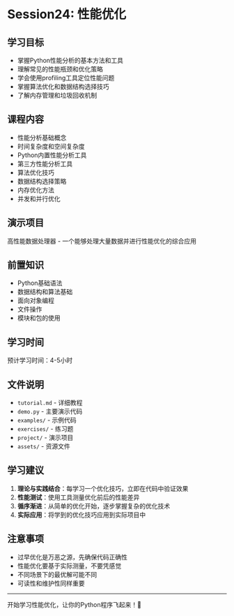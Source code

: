 # Session24: 性能优化

## 学习目标
- 掌握Python性能分析的基本方法和工具
- 理解常见的性能瓶颈和优化策略
- 学会使用profiling工具定位性能问题
- 掌握算法优化和数据结构选择技巧
- 了解内存管理和垃圾回收机制

## 课程内容
- 性能分析基础概念
- 时间复杂度和空间复杂度
- Python内置性能分析工具
- 第三方性能分析工具
- 算法优化技巧
- 数据结构选择策略
- 内存优化方法
- 并发和并行优化

## 演示项目
高性能数据处理器 - 一个能够处理大量数据并进行性能优化的综合应用

## 前置知识
- Python基础语法
- 数据结构和算法基础
- 面向对象编程
- 文件操作
- 模块和包的使用

## 学习时间
预计学习时间：4-5小时

## 文件说明
- `tutorial.md` - 详细教程
- `demo.py` - 主要演示代码
- `examples/` - 示例代码
- `exercises/` - 练习题
- `project/` - 演示项目
- `assets/` - 资源文件

## 学习建议

1. **理论与实践结合**：每学习一个优化技巧，立即在代码中验证效果
2. **性能测试**：使用工具测量优化前后的性能差异
3. **循序渐进**：从简单的优化开始，逐步掌握复杂的优化技术
4. **实际应用**：将学到的优化技巧应用到实际项目中

## 注意事项

- 过早优化是万恶之源，先确保代码正确性
- 性能优化要基于实际测量，不要凭感觉
- 不同场景下的最优解可能不同
- 可读性和维护性同样重要

---

开始学习性能优化，让你的Python程序飞起来！🚀
